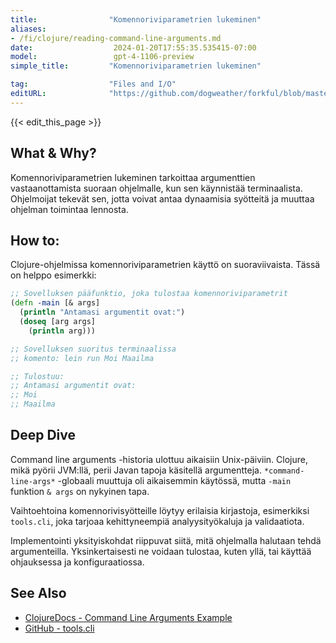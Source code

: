 ```yaml
---
title:                "Komennoriviparametrien lukeminen"
aliases:
- /fi/clojure/reading-command-line-arguments.md
date:                  2024-01-20T17:55:35.535415-07:00
model:                 gpt-4-1106-preview
simple_title:         "Komennoriviparametrien lukeminen"

tag:                  "Files and I/O"
editURL:              "https://github.com/dogweather/forkful/blob/master/content/fi/clojure/reading-command-line-arguments.md"
---
```


{{< edit_this_page >}}

## What & Why?
Komennoriviparametrien lukeminen tarkoittaa argumenttien vastaanottamista suoraan ohjelmalle, kun sen käynnistää terminaalista. Ohjelmoijat tekevät sen, jotta voivat antaa dynaamisia syötteitä ja muuttaa ohjelman toimintaa lennosta.

## How to:
Clojure-ohjelmissa komennoriviparametrien käyttö on suoraviivaista. Tässä on helppo esimerkki:

```Clojure
;; Sovelluksen pääfunktio, joka tulostaa komennoriviparametrit
(defn -main [& args]
  (println "Antamasi argumentit ovat:")
  (doseq [arg args]
    (println arg)))

;; Sovelluksen suoritus terminaalissa
;; komento: lein run Moi Maailma

;; Tulostuu:
;; Antamasi argumentit ovat:
;; Moi
;; Maailma
```

## Deep Dive
Command line arguments -historia ulottuu aikaisiin Unix-päiviin. Clojure, mikä pyörii JVM:llä, perii Javan tapoja käsitellä argumentteja. `*command-line-args*` -globaali muuttuja oli aikaisemmin käytössä, mutta `-main` funktion `& args` on nykyinen tapa.

Vaihtoehtoina komennorivisyötteille löytyy erilaisia kirjastoja, esimerkiksi `tools.cli`, joka tarjoaa kehittyneempiä analyysityökaluja ja validaatiota.

Implementointi yksityiskohdat riippuvat siitä, mitä ohjelmalla halutaan tehdä argumenteilla. Yksinkertaisesti ne voidaan tulostaa, kuten yllä, tai käyttää ohjauksessa ja konfiguraatiossa.

## See Also
- [ClojureDocs - Command Line Arguments Example](https://clojuredocs.org/clojure.core/*command-line-args*)
- [GitHub - tools.cli](https://github.com/clojure/tools.cli)
